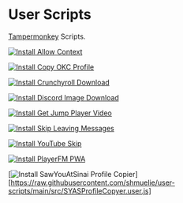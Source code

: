 # User Scripts

[Tampermonkey](https://www.tampermonkey.net/) Scripts.

[![Install Allow Context](https://img.shields.io/badge/install-Allow%20Context-green?style=for-the-badge)](https://raw.githubusercontent.com/shmuelie/user-scripts/main/src/AllowContext.user.js)

[![Install Copy OKC Profile](https://img.shields.io/badge/install-Copy%20OKC%20Profile-green?style=for-the-badge)](https://raw.githubusercontent.com/shmuelie/user-scripts/main/src/CopyOKCProfile.user.js)

[![Install Crunchyroll Download](https://img.shields.io/badge/install-Crunchyroll%20Download-green?style=for-the-badge)](https://raw.githubusercontent.com/shmuelie/user-scripts/main/src/CrunchyrollDownload.user.js)

[![Install Discord Image Download](https://img.shields.io/badge/install-Discord%20Image%20Download-green?style=for-the-badge)](https://raw.githubusercontent.com/shmuelie/user-scripts/main/src/DiscordImageDownload.user.js)

[![Install Get Jump Player Video](https://img.shields.io/badge/install-Get%20Jump%20Player%20Video-green?style=for-the-badge)](https://raw.githubusercontent.com/shmuelie/user-scripts/main/src/GetJumpPlayerVideo.user.js)

[![Install Skip Leaving Messages](https://img.shields.io/badge/install-Skip%20Leaving%20Messages-green?style=for-the-badge)](https://raw.githubusercontent.com/shmuelie/user-scripts/main/src/SkipLeavingMessages.user.js)

[![Install YouTube Skip](https://img.shields.io/badge/install-YouTube%20Skip-green?style=for-the-badge)](https://raw.githubusercontent.com/shmuelie/user-scripts/main/src/YtSkip.user.js)

[![Install PlayerFM PWA](https://img.shields.io/badge/install-PlayerFM%20PWA-green?style=for-the-badge)](https://raw.githubusercontent.com/shmuelie/user-scripts/main/src/PlayerFMPWA.user.js)

[![Install SawYouAtSinai Profile Copier](https://img.shields.io/badge/install-SawYouAtSinai%20Profile%20Copier-green?style=for-the-badge)][https://raw.githubusercontent.com/shmuelie/user-scripts/main/src/SYASProfileCopyer.user.js]
